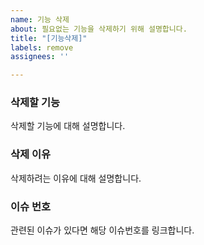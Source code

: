 ```yaml
---
name: 기능 삭제
about: 필요없는 기능을 삭제하기 위해 설명합니다.
title: "[기능삭제]"
labels: remove
assignees: ''

---
```


### 삭제할 기능
삭제할 기능에 대해 설명합니다.

### 삭제 이유
삭제하려는 이유에 대해 설명합니다.

### 이슈 번호
관련된 이슈가 있다면 해당 이슈번호를 링크합니다.
